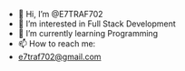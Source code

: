 - 👋 Hi, I’m @E7TRAF702
- 👀 I’m interested in Full Stack Development
- 🌱 I’m currently learning Programming
- 📫 How to reach me:
- e7traf702@gmail.com

<!---
E7TRAF702/E7TRAF702 is a ✨ special ✨ repository because its `README.md` (this file) appears on your GitHub profile.
You can click the Preview link to take a look at your changes.
--->
